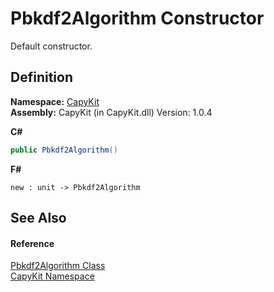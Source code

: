 # Pbkdf2Algorithm Constructor


Default constructor.



## Definition
**Namespace:** <a href="N_CapyKit.md">CapyKit</a>  
**Assembly:** CapyKit (in CapyKit.dll) Version: 1.0.4

**C#**
``` C#
public Pbkdf2Algorithm()
```
**F#**
``` F#
new : unit -> Pbkdf2Algorithm
```



## See Also


#### Reference
<a href="T_CapyKit_Pbkdf2Algorithm.md">Pbkdf2Algorithm Class</a>  
<a href="N_CapyKit.md">CapyKit Namespace</a>  
